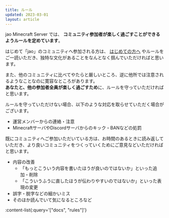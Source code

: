 ```yaml
---
title: ルール
updated: 2023-03-01
layout: article
---
```


jao Minecraft Server では、 **コミュニティ参加者が楽しく過ごすことができるようルールを定めています**。

はじめて「jao」のコミュニティへ参加される方は、 [はじめての方へ](/guide) やルールをご一読いただき、独特な文化があることをなんとなく掴んでいただければと思います。

また、他のコミュニティに比べてやたらと厳しいところ、逆に他所では注意されるようなことなのに寛容なところがあります。  
**あなたと、他の参加者全員が楽しく過ごすため**に、ルールを守っていただければと思います。

ルールを守っていただけない場合、以下のような対応を取らせていただく場合がございます。

- 運営メンバーからの連絡・注意
- MinecraftサーバやDiscordサーバからのキック・BANなどの処罰

既にコミュニティへご参加いただいている方は、お時間のあるときに読み返していただき、より良いコミュニティをつくっていくためにご意見などいただければと思います。

- 内容の改善
  - 「もっとこういう内容を書いたほうが良いのではないか」といった追加・削除
  - 「こういうふうに直したほうが伝わりやすいのではないか」といった表現の変更
- 誤字・脱字などの細かいミス
- そのほか読んでいて気になるところなど

:content-list{:query='["docs", "rules"]'}
